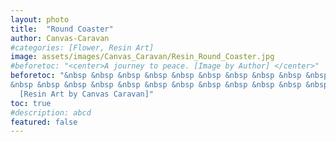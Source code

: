 ```yaml
---
layout: photo
title:  "Round Coaster"
author: Canvas-Caravan
#categories: [Flower, Resin Art]
image: assets/images/Canvas_Caravan/Resin_Round_Coaster.jpg
#beforetoc: "<center>A journey to peace. [Image by Author] </center>"
beforetoc: "&nbsp &nbsp &nbsp &nbsp &nbsp &nbsp &nbsp &nbsp &nbsp &nbsp &nbsp &nbsp &nbsp &nbsp &nbsp &nbsp &nbsp &nbsp &nbsp &nbsp &nbsp &nbsp Naturally dried leaf preserved in resin<br>
&nbsp &nbsp &nbsp &nbsp &nbsp &nbsp &nbsp &nbsp &nbsp &nbsp &nbsp &nbsp &nbsp &nbsp &nbsp &nbsp &nbsp &nbsp &nbsp &nbsp &nbsp &nbsp &nbsp &nbsp &nbsp
  [Resin Art by Canvas Caravan]" 
toc: true
#description: abcd
featured: false
---
```


<!-- <img src = '../../assets/images/Canvas_Caravan/Resin_Round_Coaster.jpg' height="400">  -->
